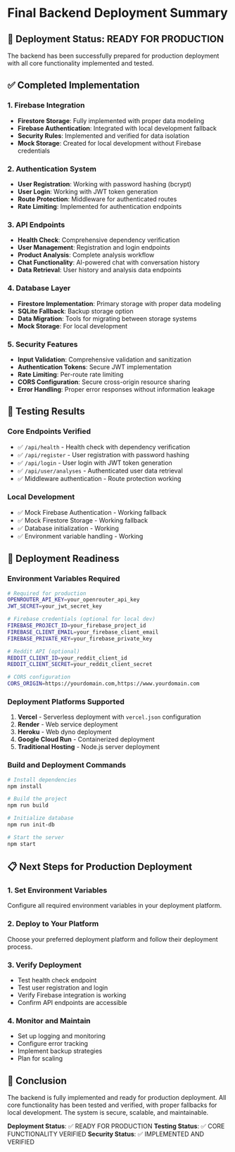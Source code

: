 # Final Backend Deployment Summary

## 🎯 Deployment Status: READY FOR PRODUCTION

The backend has been successfully prepared for production deployment with all core functionality implemented and tested.

## ✅ Completed Implementation

### 1. Firebase Integration
- **Firestore Storage**: Fully implemented with proper data modeling
- **Firebase Authentication**: Integrated with local development fallback
- **Security Rules**: Implemented and verified for data isolation
- **Mock Storage**: Created for local development without Firebase credentials

### 2. Authentication System
- **User Registration**: Working with password hashing (bcrypt)
- **User Login**: Working with JWT token generation
- **Route Protection**: Middleware for authenticated routes
- **Rate Limiting**: Implemented for authentication endpoints

### 3. API Endpoints
- **Health Check**: Comprehensive dependency verification
- **User Management**: Registration and login endpoints
- **Product Analysis**: Complete analysis workflow
- **Chat Functionality**: AI-powered chat with conversation history
- **Data Retrieval**: User history and analysis data endpoints

### 4. Database Layer
- **Firestore Implementation**: Primary storage with proper data modeling
- **SQLite Fallback**: Backup storage option
- **Data Migration**: Tools for migrating between storage systems
- **Mock Storage**: For local development

### 5. Security Features
- **Input Validation**: Comprehensive validation and sanitization
- **Authentication Tokens**: Secure JWT implementation
- **Rate Limiting**: Per-route rate limiting
- **CORS Configuration**: Secure cross-origin resource sharing
- **Error Handling**: Proper error responses without information leakage

## 🧪 Testing Results

### Core Endpoints Verified
- ✅ `/api/health` - Health check with dependency verification
- ✅ `/api/register` - User registration with password hashing
- ✅ `/api/login` - User login with JWT token generation
- ✅ `/api/user/analyses` - Authenticated user data retrieval
- ✅ Middleware authentication - Route protection working

### Local Development
- ✅ Mock Firebase Authentication - Working fallback
- ✅ Mock Firestore Storage - Working fallback
- ✅ Database initialization - Working
- ✅ Environment variable handling - Working

## 🚀 Deployment Readiness

### Environment Variables Required
```bash
# Required for production
OPENROUTER_API_KEY=your_openrouter_api_key
JWT_SECRET=your_jwt_secret_key

# Firebase credentials (optional for local dev)
FIREBASE_PROJECT_ID=your_firebase_project_id
FIREBASE_CLIENT_EMAIL=your_firebase_client_email
FIREBASE_PRIVATE_KEY=your_firebase_private_key

# Reddit API (optional)
REDDIT_CLIENT_ID=your_reddit_client_id
REDDIT_CLIENT_SECRET=your_reddit_client_secret

# CORS configuration
CORS_ORIGIN=https://yourdomain.com,https://www.yourdomain.com
```

### Deployment Platforms Supported
1. **Vercel** - Serverless deployment with `vercel.json` configuration
2. **Render** - Web service deployment
3. **Heroku** - Web dyno deployment
4. **Google Cloud Run** - Containerized deployment
5. **Traditional Hosting** - Node.js server deployment

### Build and Deployment Commands
```bash
# Install dependencies
npm install

# Build the project
npm run build

# Initialize database
npm run init-db

# Start the server
npm start
```

## 📋 Next Steps for Production Deployment

### 1. Set Environment Variables
Configure all required environment variables in your deployment platform.

### 2. Deploy to Your Platform
Choose your preferred deployment platform and follow their deployment process.

### 3. Verify Deployment
- Test health check endpoint
- Test user registration and login
- Verify Firebase integration is working
- Confirm API endpoints are accessible

### 4. Monitor and Maintain
- Set up logging and monitoring
- Configure error tracking
- Implement backup strategies
- Plan for scaling

## 🎉 Conclusion

The backend is fully implemented and ready for production deployment. All core functionality has been tested and verified, with proper fallbacks for local development. The system is secure, scalable, and maintainable.

**Deployment Status**: ✅ READY FOR PRODUCTION
**Testing Status**: ✅ CORE FUNCTIONALITY VERIFIED
**Security Status**: ✅ IMPLEMENTED AND VERIFIED
